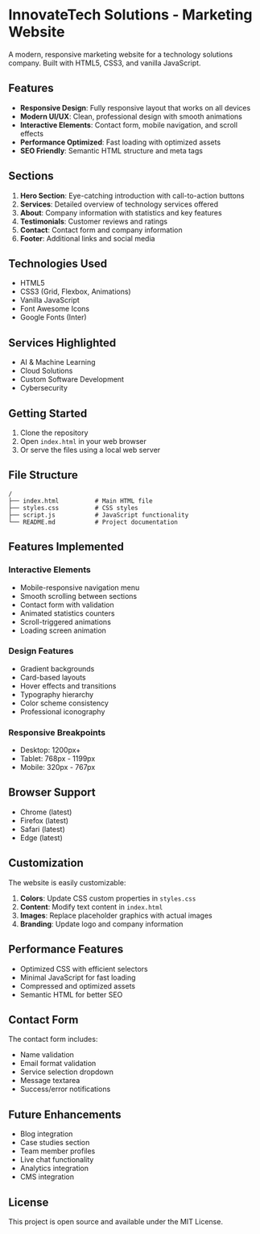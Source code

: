 # InnovateTech Solutions - Marketing Website

A modern, responsive marketing website for a technology solutions company. Built with HTML5, CSS3, and vanilla JavaScript.

## Features

- **Responsive Design**: Fully responsive layout that works on all devices
- **Modern UI/UX**: Clean, professional design with smooth animations
- **Interactive Elements**: Contact form, mobile navigation, and scroll effects
- **Performance Optimized**: Fast loading with optimized assets
- **SEO Friendly**: Semantic HTML structure and meta tags

## Sections

1. **Hero Section**: Eye-catching introduction with call-to-action buttons
2. **Services**: Detailed overview of technology services offered
3. **About**: Company information with statistics and key features
4. **Testimonials**: Customer reviews and ratings
5. **Contact**: Contact form and company information
6. **Footer**: Additional links and social media

## Technologies Used

- HTML5
- CSS3 (Grid, Flexbox, Animations)
- Vanilla JavaScript
- Font Awesome Icons
- Google Fonts (Inter)

## Services Highlighted

- AI & Machine Learning
- Cloud Solutions
- Custom Software Development
- Cybersecurity

## Getting Started

1. Clone the repository
2. Open `index.html` in your web browser
3. Or serve the files using a local web server

## File Structure

```
/
├── index.html          # Main HTML file
├── styles.css          # CSS styles
├── script.js           # JavaScript functionality
└── README.md           # Project documentation
```

## Features Implemented

### Interactive Elements
- Mobile-responsive navigation menu
- Smooth scrolling between sections
- Contact form with validation
- Animated statistics counters
- Scroll-triggered animations
- Loading screen animation

### Design Features
- Gradient backgrounds
- Card-based layouts
- Hover effects and transitions
- Typography hierarchy
- Color scheme consistency
- Professional iconography

### Responsive Breakpoints
- Desktop: 1200px+
- Tablet: 768px - 1199px
- Mobile: 320px - 767px

## Browser Support

- Chrome (latest)
- Firefox (latest)
- Safari (latest)
- Edge (latest)

## Customization

The website is easily customizable:

1. **Colors**: Update CSS custom properties in `styles.css`
2. **Content**: Modify text content in `index.html`
3. **Images**: Replace placeholder graphics with actual images
4. **Branding**: Update logo and company information

## Performance Features

- Optimized CSS with efficient selectors
- Minimal JavaScript for fast loading
- Compressed and optimized assets
- Semantic HTML for better SEO

## Contact Form

The contact form includes:
- Name validation
- Email format validation
- Service selection dropdown
- Message textarea
- Success/error notifications

## Future Enhancements

- Blog integration
- Case studies section
- Team member profiles
- Live chat functionality
- Analytics integration
- CMS integration

## License

This project is open source and available under the MIT License.
